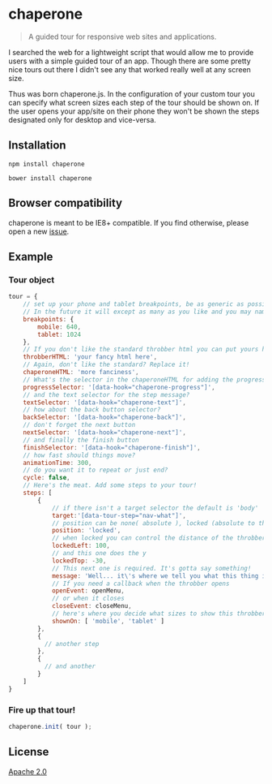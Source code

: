 # chaperone

> A guided tour for responsive web sites and applications.

I searched the web for a lightweight script that would allow me to provide users with a simple guided tour of an app. Though there are some pretty nice tours out there I didn't see any that worked really well at any screen size.

Thus was born chaperone.js. In the configuration of your custom tour you can specify what screen sizes each step of the tour should be shown on. If the user opens your app/site on their phone they won't be shown the steps designated only for desktop and vice-versa.

## Installation

```
npm install chaperone
```

```
bower install chaperone
```

## Browser compatibility

chaperone is meant to be IE8+ compatible. If you find otherwise, please open a new [issue](https://github.com/spacecowboyian/chaperone/issues/new).

## Example

### Tour object

```javascript
tour = {
    // set up your phone and tablet breakpoints, be as generic as possible.
    // In the future it will except as many as you like and you may name them.. but for now.. just these two wil have to do
    breakpoints: {
        mobile: 640,
        tablet: 1024
    },
    // If you don't like the standard throbber html you can put yours here
    throbberHTML: 'your fancy html here',
    // Again, don't like the standard? Replace it!
    chaperoneHTML: 'more fanciness',
    // What's the selector in the chaperoneHTML for adding the progress? ( 2 of 5 )
    progressSelector: '[data-hook="chaperone-progress"]',
    // and the text selector for the step message?
    textSelector: '[data-hook="chaperone-text"]',
    // how about the back button selector?
    backSelector: '[data-hook="chaperone-back"]',
    // don't forget the next button
    nextSelector: '[data-hook="chaperone-next"]',
    // and finally the finish button
    finishSelector: '[data-hook="chaperone-finish"]',
    // how fast should things move?
    animationTime: 300,
    // do you want it to repeat or just end?
    cycle: false,
    // Here's the meat. Add some steps to your tour!
    steps: [
        {
            // if there isn't a target selector the default is 'body'
            target:'[data-tour-step="nav-what"]',
            // position can be none( absolute ), locked (absolute to the container of the target) or fixed (fixed to the window)
            position: 'locked',
            // when locked you can control the distance of the throbber from the target. This one controls the x axis.
            lockedLeft: 100,
            // and this one does the y
            lockedTop: -30,
            // This next one is required. It's gotta say something!
            message: 'Well... it\'s where we tell you what this thing is.',
            // If you need a callback when the throbber opens
            openEvent: openMenu,
            // or when it closes
            closeEvent: closeMenu,
            // here's where you decide what sizes to show this throbber on. It defaults to all of them
            shownOn: [ 'mobile', 'tablet' ]
        },
        {
          // another step
        },
        {
          // and another
        }
    ]
}
```

### Fire up that tour!
```javascript 
chaperone.init( tour );
```

## License

[Apache 2.0](LICENSE.md)
